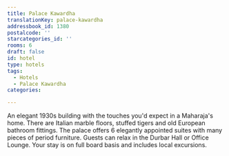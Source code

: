 ```yaml
---
title: Palace Kawardha
translationKey: palace-kawardha
addressbook_id: 1380
postalcode: ''
starcategories_id: ''
rooms: 6
draft: false
id: hotel
type: hotels
tags:
  - Hotels
  - Palace Kawardha
categories:

---
```

An elegant 1930s building with the touches you'd expect in a Maharaja's home. There are Italian marble floors, stuffed tigers and old European bathroom fittings. The palace offers 6 elegantly appointed suites with many pieces of period furniture. Guests can relax in the Durbar Hall or Office Lounge. Your stay is on full board basis and includes local excursions.